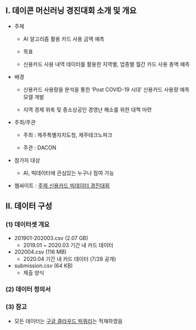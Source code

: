 ## I. 데이콘 머신러닝 경진대회 소개 및 개요
* 주제

  - AI 알고리즘 활용 카드 사용 금액 예측

  - 목표

  - 신용카드 사용 내역 데이터를 활용한 지역별, 업종별 월간 카드 사용 총액 예측


* 배경

  - 신용카드 사용량을 분석을 통한  ‘Post COVID-19 시대’ 신용카드 사용량 예측 모델 개발

  - 지역 경제 위축 및 중소상공인 경영난 해소를 위한 대책 마련 


* 주최/주관

  - 주최 : 제주특별자치도청, 제주테크노파크

  - 주관 : DACON


* 참가자 대상

  - AI, 빅데이터에 관심있는 누구나 참여 가능

* 웹싸이트 : [주제 신용카드 빅데이터 경진대회](https://dacon.io/competitions/official/235615/overview/)

## II. 데이터 구성
### (1) 데이터셋 개요
* 201901-202003.csv (2.07 GB)
  - 2019.01 ~ 2020.03 기간 내 카드 데이터
* 202004.csv (116 MB)
  * 2020.04 기간 내 카드 데이터 (7/28 공개)
* submission.csv (64 KB)
  * 제출 양식

### (2) 데이터 정의서

### (3) 참고
- 모든 데이터는 [구글 클라우드 빅쿼리](cloud.google.com/bigquery)는 적재하였음
